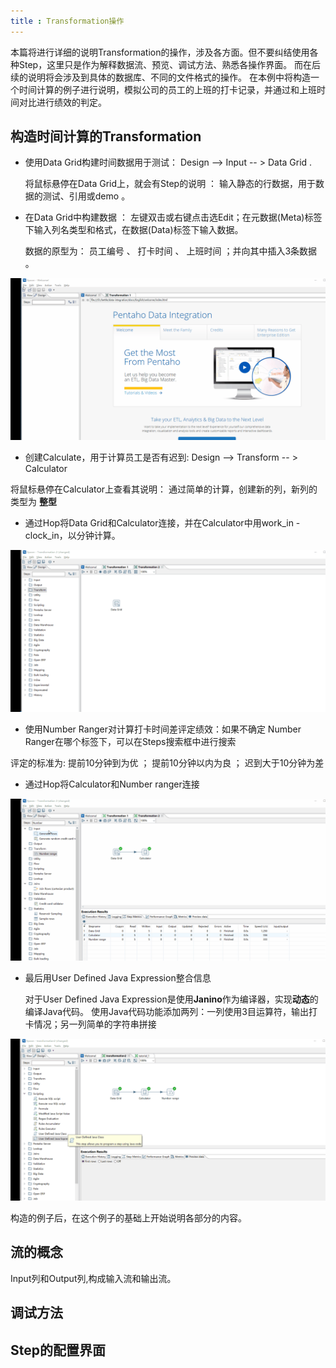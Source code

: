 ```yaml
---
title : Transformation操作
---
```


本篇将进行详细的说明Transformation的操作，涉及各方面。但不要纠结使用各种Step，这里只是作为解释数据流、预览、调试方法、熟悉各操作界面。
而在后续的说明将会涉及到具体的数据库、不同的文件格式的操作。
在本例中将构造一个时间计算的例子进行说明，模拟公司的员工的上班的打卡记录，并通过和上班时间对比进行绩效的判定。

## 构造时间计算的Transformation

* 使用Data Grid构建时间数据用于测试： Design --> Input -- > Data Grid .
  
  将鼠标悬停在Data Grid上，就会有Step的说明 ： 输入静态的行数据，用于数据的测试、引用或demo 。

* 在Data Grid中构建数据 ： 左键双击或右键点击选Edit；在元数据(Meta)标签下输入列名类型和格式，在数据(Data)标签下输入数据。

  数据的原型为： 员工编号 、 打卡时间  、 上班时间  ；并向其中插入3条数据 。

![创建Data Grid并使用测试数据](res/2-transformation-grid-data.gif)

* 创建Calculate，用于计算员工是否有迟到:  Design --> Transform -- > Calculator

将鼠标悬停在Calculator上查看其说明： 通过简单的计算，创建新的列，新列的类型为 **整型**

* 通过Hop将Data Grid和Calculator连接，并在Calculator中用work_in - clock_in，以分钟计算。

![创建Calculator计算时间差](res/2-transformation-calculator.gif)

* 使用Number Ranger对计算打卡时间差评定绩效：如果不确定 Number Ranger在哪个标签下，可以在Steps搜索框中进行搜索

评定的标准为:  提前10分钟到为优 ； 提前10分钟以内为良 ； 迟到大于10分钟为差 

* 通过Hop将Calculator和Number ranger连接

![使用Number Ranger进行评级](res/2-transformation-number.gif)

* 最后用User Defined Java Expression整合信息
  
  对于User Defined Java Expression是使用**Janino**作为编译器，实现**动态**的编译Java代码。
  使用Java代码功能添加两列：一列使用3目运算符，输出打卡情况；另一列简单的字符串拼接

![User Defined Java Expression](res/2-transformation-udj.gif)

构造的例子后，在这个例子的基础上开始说明各部分的内容。

## 流的概念

Input列和Output列,构成输入流和输出流。


## 调试方法 


## Step的配置界面